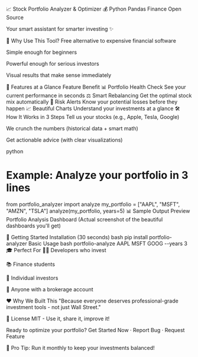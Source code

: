 📈 Stock Portfolio Analyzer & Optimizer 💰
Python
Pandas
Finance
Open Source

Your smart assistant for smarter investing ✨

🌟 Why Use This Tool?
Free alternative to expensive financial software

Simple enough for beginners

Powerful enough for serious investors

Visual results that make sense immediately

🚀 Features at a Glance
Feature	Benefit
📊 Portfolio Health Check	See your current performance in seconds
⚖️ Smart Rebalancing	Get the optimal stock mix automatically
🚨 Risk Alerts	Know your potential losses before they happen
📈 Beautiful Charts	Understand your investments at a glance
🛠️ How It Works in 3 Steps
Tell us your stocks (e.g., Apple, Tesla, Google)

We crunch the numbers (historical data + smart math)

Get actionable advice (with clear visualizations)

python
# Example: Analyze your portfolio in 3 lines
from portfolio_analyzer import analyze
my_portfolio = ["AAPL", "MSFT", "AMZN", "TSLA"]
analyze(my_portfolio, years=5)
📊 Sample Output Preview
Portfolio Analysis Dashboard
(Actual screenshot of the beautiful dashboards you'll get)

🏁 Getting Started
Installation (30 seconds)
bash
pip install portfolio-analyzer
Basic Usage
bash
portfolio-analyze AAPL MSFT GOOG --years 3
🎓 Perfect For
👨‍💻 Developers who invest

📚 Finance students

💼 Individual investors

🏦 Anyone with a brokerage account

❤️ Why We Built This
"Because everyone deserves professional-grade investment tools - not just Wall Street."

📜 License
MIT - Use it, share it, improve it!

Ready to optimize your portfolio?
Get Started Now · Report Bug · Request Feature

🔔 Pro Tip: Run it monthly to keep your investments balanced!


